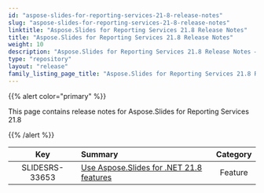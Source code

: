 ```yaml
---
id: "aspose-slides-for-reporting-services-21-8-release-notes"
slug: "aspose-slides-for-reporting-services-21-8-release-notes"
linktitle: "Aspose.Slides for Reporting Services 21.8 Release Notes"
title: "Aspose.Slides for Reporting Services 21.8 Release Notes"
weight: 10
description: "Aspose.Slides for Reporting Services 21.8 Release Notes – the latest updates and fixes."
type: "repository"
layout: "release"
family_listing_page_title: "Aspose.Slides for Reporting Services 21.8 Release Notes"
---
```


{{% alert color="primary" %}} 

This page contains release notes for Aspose.Slides for Reporting Services 21.8

{{% /alert %}} 

|**Key** |**Summary** |**Category** |
| :-: | :- | :-: |
|SLIDESRS-33653|[Use Aspose.Slides for .NET 21.8 features](https://docs.aspose.com/slides/net/aspose-slides-for-net-21-8-release-notes/)|Feature|



